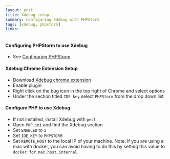 ```yaml
---
layout: post
title: Xdebug setup
summary: Configuring Xdebug with PHPStorm 
tags: [xdebug, phpstorm]
links:
---
```


#### Configuring PHPStorm to use Xdebug

- See [Configuring PHPStorm](/other/2018/06/15/xdebug-setup/) 

#### Xdebug Chrome Extension Setup 

- Download [Xdebug chrome extension](https://chrome.google.com/webstore/detail/xdebug-helper/eadndfjplgieldjbigjakmdgkmoaaaoc?hl=en)
- Enable plugin
- Right click on the bug icon in the top right of Chrome and select options
- Under the section titled `IDE key` select `PHPStorm` from the drop down list


#### Configure PHP to use Xdebug 

- If not installed, install Xdebug with `pecl`
- Open `PHP.ini` and find the Xdebug section
- Set `ENABLED` to `1`
- Set `IDE_KEY` to `PHPSTORM`
- Set `REMOTE_HOST` to the local IP of your machine. 
Note: If you are using a mac with docker, you can avoid having to do this by setting this value to `docker.for.mac.host.internal`

